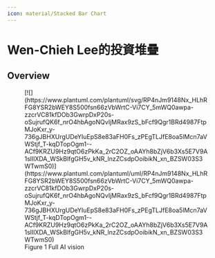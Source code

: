 ```yaml
---
icon: material/Stacked Bar Chart
---
```

# Wen-Chieh Lee的投資堆疊

## Overview

<figure markdown="span">
  [![](https://www.plantuml.com/plantuml/svg/RP4nJm9148Nx_HLhRFG8YSR2bWEY8S500fsn66zVbWrtC-Vi7CY_5mWQ0awpa-zzcrVC81kfDOb3GwrpDxP20s-oSujrufQK6f_nrO4hbAgoNQvIjMRax9zS_bFcf9Qgr1BRd4987FtpMJoKxr_y-736gJBHXUrgUDeYIuEpS8e83aFH0Fs_zPEgTLJfE8oa5lMcn7aVWStjf_T-kqDTopOgm1--ACf9KRZU9Hz9qtO6zPkKa_2rC2OZ_oAAYh8bZjV6b3Xs5E7V9A1slIlXDA_WSkBlfgGH5v_kNR_lnzZCsdpOoibikN_xn_BZSW03S3WTwmS0)](https://www.plantuml.com/plantuml/uml/RP4nJm9148Nx_HLhRFG8YSR2bWEY8S500fsn66zVbWrtC-Vi7CY_5mWQ0awpa-zzcrVC81kfDOb3GwrpDxP20s-oSujrufQK6f_nrO4hbAgoNQvIjMRax9zS_bFcf9Qgr1BRd4987FtpMJoKxr_y-736gJBHXUrgUDeYIuEpS8e83aFH0Fs_zPEgTLJfE8oa5lMcn7aVWStjf_T-kqDTopOgm1--ACf9KRZU9Hz9qtO6zPkKa_2rC2OZ_oAAYh8bZjV6b3Xs5E7V9A1slIlXDA_WSkBlfgGH5v_kNR_lnzZCsdpOoibikN_xn_BZSW03S3WTwmS0)
  <figcaption>Figure 1 Full AI vision</figcaption>
</figure>
